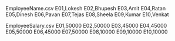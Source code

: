 EmployeeName.csv
E01,Lokesh
E02,Bhupesh
E03,Amit
E04,Ratan
E05,Dinesh
E06,Pavan
E07,Tejas
E08,Sheela
E09,Kumar
E10,Venkat

EmployeeSalary.csv
E01,50000
E02,50000
E03,45000
E04,45000
E05,50000
E06,45000
E07,50000
E08,10000
E09,10000
E10,10000
